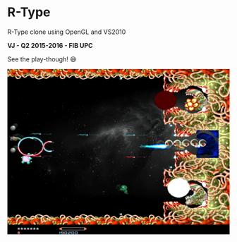 # R-Type

R-Type clone using OpenGL and VS2010

**VJ - Q2 2015-2016 - FIB UPC**

See the play-though! :smile:
  
[![R-Type](/img/rtype-screenshot.png)](https://www.youtube.com/watch?v=8NiInkep9wE)
